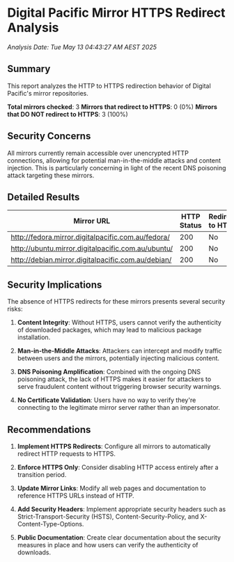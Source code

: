 # Digital Pacific Mirror HTTPS Redirect Analysis

*Analysis Date: Tue May 13 04:43:27 AM AEST 2025*

## Summary

This report analyzes the HTTP to HTTPS redirection behavior of Digital Pacific's mirror repositories.

**Total mirrors checked**: 3
**Mirrors that redirect to HTTPS**: 0 (0%)
**Mirrors that DO NOT redirect to HTTPS**: 3 (100%)

## Security Concerns

All mirrors currently remain accessible over unencrypted HTTP connections, allowing for potential man-in-the-middle attacks and content injection. This is particularly concerning in light of the recent DNS poisoning attack targeting these mirrors.

## Detailed Results

| Mirror URL | HTTP Status | Redirects to HTTPS | Redirect URL |
|------------|-------------|---------------------|--------------|
| http://fedora.mirror.digitalpacific.com.au/fedora/ | 200 | No |  |
| http://ubuntu.mirror.digitalpacific.com.au/ubuntu/ | 200 | No |  |
| http://debian.mirror.digitalpacific.com.au/debian/ | 200 | No |  |

## Security Implications

The absence of HTTPS redirects for these mirrors presents several security risks:

1. **Content Integrity**: Without HTTPS, users cannot verify the authenticity of downloaded packages, which may lead to malicious package installation.

2. **Man-in-the-Middle Attacks**: Attackers can intercept and modify traffic between users and the mirrors, potentially injecting malicious content.

3. **DNS Poisoning Amplification**: Combined with the ongoing DNS poisoning attack, the lack of HTTPS makes it easier for attackers to serve fraudulent content without triggering browser security warnings.

4. **No Certificate Validation**: Users have no way to verify they're connecting to the legitimate mirror server rather than an impersonator.

## Recommendations

1. **Implement HTTPS Redirects**: Configure all mirrors to automatically redirect HTTP requests to HTTPS.

2. **Enforce HTTPS Only**: Consider disabling HTTP access entirely after a transition period.

3. **Update Mirror Links**: Modify all web pages and documentation to reference HTTPS URLs instead of HTTP.

4. **Add Security Headers**: Implement appropriate security headers such as Strict-Transport-Security (HSTS), Content-Security-Policy, and X-Content-Type-Options.

5. **Public Documentation**: Create clear documentation about the security measures in place and how users can verify the authenticity of downloads.
